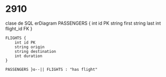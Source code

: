 # 2910
clase de SQL
erDiagram
    PASSENGERS {
        int id PK
        string first
        string last
        int flight_id FK
    }
    
    FLIGHTS {
        int id PK
        string origin
        string destination
        int duration
    }
    
    PASSENGERS }o--|| FLIGHTS : "has flight"

    

    
